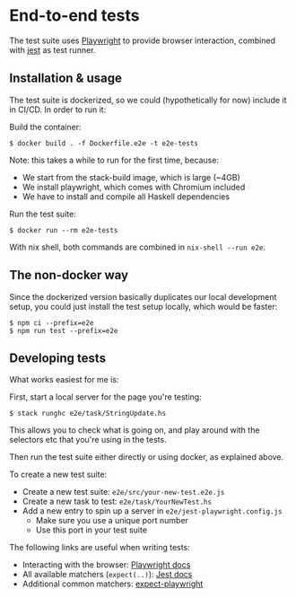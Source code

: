# End-to-end tests

The test suite uses
[Playwright](https://github.com/microsoft/playwright) to provide browser
interaction, combined with [jest](https://jestjs.io/) as test runner.

## Installation & usage

The test suite is dockerized, so we could (hypothetically for now) include it in
CI/CD. In order to run it:


Build the container:

```
$ docker build . -f Dockerfile.e2e -t e2e-tests
```

Note: this takes a while to run for the first time, because:

- We start from the stack-build image, which is large (~4GB)
- We install playwright, which comes with Chromium included
- We have to install and compile all Haskell dependencies

Run the test suite:

```
$ docker run --rm e2e-tests
```

With nix shell, both commands are combined in `nix-shell --run e2e`.

## The non-docker way

Since the dockerized version basically duplicates our local development setup,
you could just install the test setup locally, which would be faster:

```
$ npm ci --prefix=e2e
$ npm run test --prefix=e2e
```

## Developing tests

What works easiest for me is:

First, start a local server for the page you're testing:

```
$ stack runghc e2e/task/StringUpdate.hs
```

This allows you to check what is going on, and play around with the selectors
etc that you're using in the tests.

Then run the test suite either directly or using docker, as explained above.

To create a new test suite:

- Create a new test suite: `e2e/src/your-new-test.e2e.js`
- Create a new task to test: `e2e/task/YourNewTest.hs`
- Add a new entry to spin up a server in `e2e/jest-playwright.config.js`
  - Make sure you use a unique port number
  - Use this port in your test suite

The following links are useful when writing tests:

- Interacting with the browser: [Playwright docs](https://playwright.dev/docs/intro)
- All available matchers (`expect(..)`): [Jest docs](https://jestjs.io/docs/expect)
- Additional common matchers: [expect-playwright](https://github.com/playwright-community/expect-playwright#expect-playwright)

